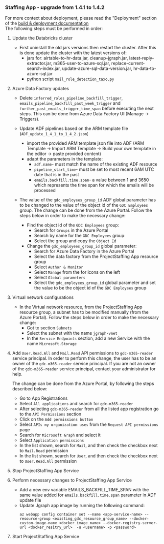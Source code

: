 ### Staffing App - upgrade from 1.4.1 to 1.4.2

For more context about deployment, please read the "Deployment" section of the [build & deployment documentation](../../deployment/README.MD)  
The following steps must be performed in order:

1. Update the Databricks cluster
    - First uninstall the old jars versions then restart the cluster. After this is done update the cluster with the latest versions of:
        - jars for: airtable-to-hr-data.jar, cleanup-jgraph.jar, latest-reply-extractor.jar, m365-user-to-azure-sql.jar, replace-current-search-index.jar, 
        update-azure-sql-data-version.jar, hr-data-to-azure-sql.jar
        - python script `mail_role_detection_taxo.py`

2. Azure Data Factory updates
    - Delete  `inferred_roles_pipeline_backfill_trigger`, `emails_pipeline_backfill_past_week_trigger` and `further_past_emails_trigger_time_span` before 
    executing the next steps. This can be done from Azure Data Factory UI (Manage -> Triggers).
    - Update ADF pipelines based on the ARM template file (`ADF_update_1_4_1_to_1_4_2.json`)
        - import the provided ARM template json file into ADF (ARM Template -> Import ARM Template -> Build your own template in the editor -> paste provided content)
        - adapt the parameters in the template:
            - `adf.name`- must match the name of the existing ADF resource
            - `pipeline_start_time`- must be set to most recent 6AM UTC date that is in the past
            - `emails.backfill.time.span`- a value between 1 and 3650 which represents the time span for which the emails will be processed
    
    - The value of the `gdc_employees_group_id` ADF global parameter has to be changed to the value of the object id of the `GDC Employees` group. The change can be
    done from the Azure Portal. Follow the steps below in order to make the necessary change:
        - Find the object id of the `GDC Employees` group:
            - Search for `Groups` in the Azure Portal
            - Search by name for the `GDC Employees` group
            - Select the group and copy the `Object Id`
        - Change the `gdc_employees_group_id` global parameter:
            - Search for Azure Data Factory in the Azure Portal
            - Select the data factory from the ProjectStaffing App resource group
            - Select `Author & Monitor`
            - Select `Manage` from the for icons on the left
            - Select `Global parameters`
            - Select the `gdc_employees_group_id` global parameter and set the value to be the object id of the `GDC Employees` group

3. Virtual network configurations
    - In the Virtual network resource, from the ProjectStaffing App resource group, a subnet has to be modified manually (from the Azure Portal). Follow the steps below in order to
    make the necessary change:
        - Got to section `Subnets`
        - Select the subnet with the name `jgraph-vnet`
        - In the `Service Endpoints` section, add a new Service with the name `Microsoft.Storage`

4. Add `User.Read.All` and `Mail.Read` API permissions to `gdc-m365-reader` service principal. In order to perform this change, the user has to be an owner of the 
`gdc-m365-reader` service principal. If you are not an owner of the `gdc-m365-reader` service principal, contact your administrator for help. 

    The change can be done from the Azure Portal, by following the steps described below:
    - Go to App Registrations
    - Select `All applications` and search for `gdc-m365-reader`
    - After selecting `gdc-m365-reader` from all the listed app registration go to the `API Permissions` section
    - Click on the `Add permissions button`
    - Select `APIs my organization uses` from the `Request API permissions` page
    - Search for `Microsoft Graph` and select it
    - Select `Application permissions`
    - In the list shown, search for `Mail`, and then check the checkbox next to `Mail.Read` permission
    - In the list shown, search for `User`, and then check the checkbox next to `User.Read.All` permission
 
5. Stop ProjectStaffing App Service

6. Perform necessary changes to ProjectStaffing App Service
    - Add a new env variable EMAILS_BACKFILL_TIME_SPAN with the same value added for `emails.backfill.time.span` parameter in ADF update file
    - Update Jgraph app image by running the following command:
        ```
        az webapp config container set --name <app-service-name> --resource-group <existing_gdc_resource_group_name> --docker-custom-image-name <docker_image_name> --docker-registry-server-url <docker_resitry_url>  -u <username> -p <password>
      ```
  
7. Start ProjectStaffing App Service
